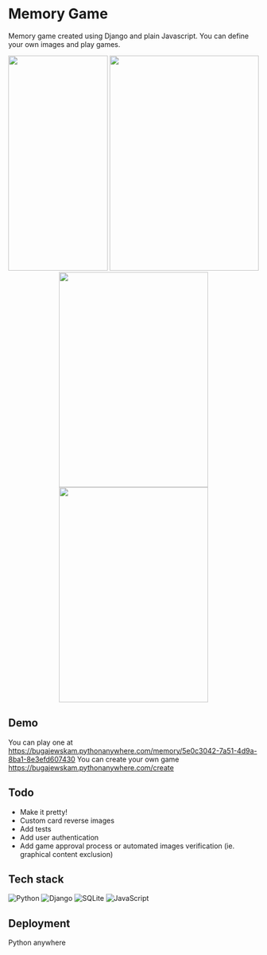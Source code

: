 # Memory Game
Memory game created using Django and plain Javascript. You can define your own images and play games.

<p align="center">
  <img width="200" height="432" src="https://user-images.githubusercontent.com/53918817/166166122-2965425c-5daf-43ef-8358-2ea2fd5d62a6.png">
  <img width="300" height="432" src="https://user-images.githubusercontent.com/53918817/166166124-51995134-4864-4f9e-9d38-5effaaebcaa5.png">
  <img width="300" height="432" src="https://user-images.githubusercontent.com/53918817/166166125-ead20560-fd8b-4cfb-9204-6467ecd6de4e.png">
  <img width="300" height="432" src="https://user-images.githubusercontent.com/53918817/166166126-f44a9b87-3dad-445a-ab31-c0c4c1307d04.png">
</p>

## Demo
You can play one at https://bugajewskam.pythonanywhere.com/memory/5e0c3042-7a51-4d9a-8ba1-8e3efd607430
You can create your own game https://bugajewskam.pythonanywhere.com/create

## Todo
* Make it pretty!
* Custom card reverse images
* Add tests
* Add user authentication
* Add game approval process or automated images verification (ie. graphical content exclusion)

## Tech stack
![Python](https://img.shields.io/badge/python-3670A0?style=for-the-badge&logo=python&logoColor=ffdd54)
![Django](https://img.shields.io/badge/django-%23092E20.svg?style=for-the-badge&logo=django&logoColor=white)
![SQLite](https://img.shields.io/badge/sqlite-%2307405e.svg?style=for-the-badge&logo=sqlite&logoColor=white)
![JavaScript](https://img.shields.io/badge/javascript-%23323330.svg?style=for-the-badge&logo=javascript&logoColor=%23F7DF1E)

## Deployment
Python anywhere
